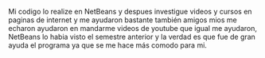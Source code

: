 Mi codigo lo realize en NetBeans y despues investigue videos y cursos en paginas de internet y me ayudaron bastante también amigos mios me echaron ayudaron en mandarme videos de youtube que igual me ayudaron, NetBeans lo habia visto el semestre anterior y la verdad es que fue de gran ayuda el programa ya que se me hace más comodo para mi.
